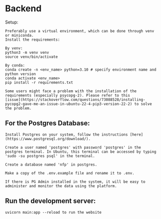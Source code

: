# Backend

Setup:

    Preferably use a virtual environment, which can be done through venv or miniconda. 
    Install the requirements:

    By venv:
    python3 -m venv venv
    source venv/bin/activate

    By conda:
    conda create -n <env_name> python=3.10 # specify environment name and python version
    conda activate <env_name>
    pip install -r requirements.txt

    Some users might face a problem with the installation of the requirements (especially psycopg-2). Please refer to this 
    [issue](https://stackoverflow.com/questions/73088528/installing-pycopg2-gave-me-an-issue-in-ubuntu-22-4-pip3-version-22-2) to solve the problem.
    
## For the Postgres Database:

    Install Postgres on your system, follow the instructions [here](https://www.postgresql.org/download/).

    Create a user named 'postgres' with password 'postgres' in the postgres terminal. In Ubuntu, this terminal can be accessed by typing 'sudo -su postgres psql' in the terminal.

    Create a database named 'nfp' in postgres.

    Make a copy of the .env.example file and rename it to .env.

    If there is PG Admin installed in the system, it will be easy to administer and monitor the data using the platform.

## Run the development server:

    uvicorn main:app --reload to run the website

    